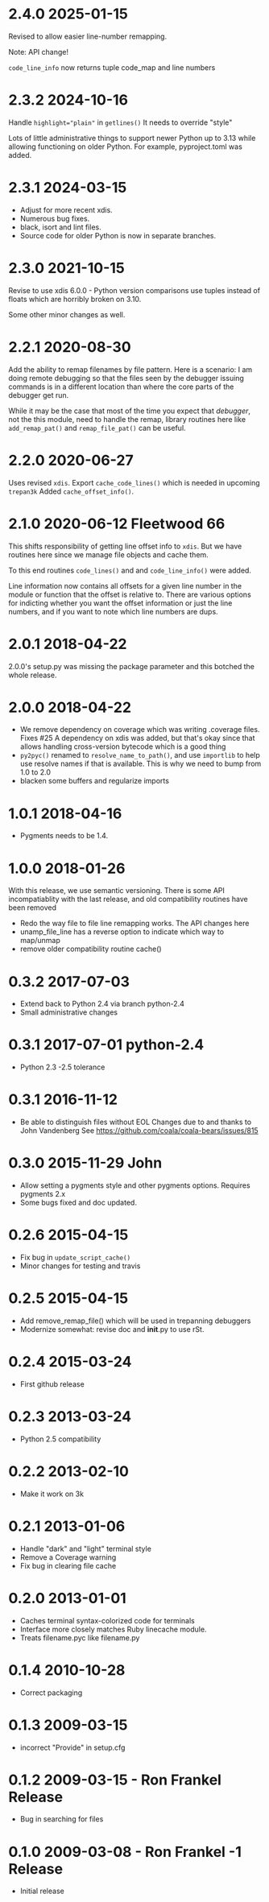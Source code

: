2.4.0 2025-01-15
================

Revised to allow easier line-number remapping.

Note: API change!

`code_line_info` now returns tuple code_map and line numbers


2.3.2 2024-10-16
================

Handle `highlight="plain"` in `getlines()` It needs to override "style"

Lots of little administrative things to support newer Python up to 3.13 while allowing functioning on older Python. For example, pyproject.toml was added.


2.3.1 2024-03-15
================

* Adjust for more recent xdis.
* Numerous bug fixes.
* black, isort and lint files.
* Source code for older Python is now in separate branches.


2.3.0 2021-10-15
================

 Revise to use xdis 6.0.0 - Python version comparisons use tuples instead of floats which are horribly broken on 3.10.

Some other minor changes as well.

2.2.1 2020-08-30
================

Add the ability to remap filenames by file pattern. Here is a scenario:
I am doing remote debugging so that the files seen by the debugger issuing commands is
in a different location than where the core parts of the debugger get run.

While it may be the case that most of the time you expect that
_debugger_, not the this module, need to handle the remap, library routines
here like `add_remap_pat()` and `remap_file_pat()` can be useful.


2.2.0 2020-06-27
================

Uses revised `xdis`. Export `cache_code_lines()` which is needed in upcoming `trepan3k`
Added  `cache_offset_info()`.

2.1.0 2020-06-12 Fleetwood 66
==============================

This shifts responsibility of getting line offset info to `xdis`. But we have routines here since we manage file objects and cache them.

To this end routines `code_lines()` and and `code_line_info()` were added.

Line information now contains all offsets for a given line number in the module or function that the offset is relative to. There are various options for indicting whether you want the offset information or just the line numbers, and if you want to note which line numbers are dups.

2.0.1 2018-04-22
================

2.0.0's setup.py was missing the package parameter and this botched the whole release.

2.0.0 2018-04-22
================

* We remove dependency on coverage which was writing .coverage files. Fixes #25
  A dependency on xdis was added, but that's okay since that allows handling
  cross-version bytecode which is a good thing
* `py2pyc()` renamed to `resolve_name_to_path()`, and use `importlib` to help
  use resolve names if that is available. This is why we need to bump from 1.0 to 2.0
* blacken some buffers and regularize imports

1.0.1 2018-04-16
=================

- Pygments needs to be 1.4.

1.0.0 2018-01-26
================

With this release, we use semantic versioning. There is
some API incompatiablity with the last release, and old
compatibility routines have been removed

- Redo the way file to file line remapping works. The API changes here
- unamp_file_line has a reverse option to indicate which way to map/unmap
- remove older compatibility routine cache()

0.3.2 2017-07-03
================

- Extend back to Python 2.4 via branch python-2.4
- Small administrative changes

0.3.1 2017-07-01 python-2.4
===========================

- Python 2.3 -2.5 tolerance

0.3.1 2016-11-12
================

- Be able to distinguish files without EOL
  Changes due to and thanks to John Vandenberg
  See https://github.com/coala/coala-bears/issues/815

0.3.0 2015-11-29 John
=====================

- Allow setting a pygments style and other pygments options.  Requires pygments 2.x
- Some bugs fixed and doc updated.

0.2.6 2015-04-15
================

- Fix bug in `update_script_cache()`
- Minor changes for testing and travis

0.2.5 2015-04-15
================

- Add remove_remap_file() which will be used in trepanning debuggers
- Modernize somewhat: revise doc and __init__.py to use rSt.

0.2.4 2015-03-24
================

- First github release

0.2.3 2013-03-24
=================

- Python 2.5 compatibility

0.2.2 2013-02-10
=================

- Make it work on 3k

0.2.1 2013-01-06
================

- Handle "dark" and "light" terminal style
- Remove a Coverage warning
- Fix bug in clearing file cache

0.2.0 2013-01-01
================

- Caches terminal syntax-colorized code for terminals
- Interface more closely matches Ruby linecache module.
- Treats filename.pyc like filename.py

0.1.4 2010-10-28
================

- Correct packaging

0.1.3 2009-03-15
================

- incorrect "Provide" in setup.cfg

0.1.2 2009-03-15 - Ron Frankel Release
======================================

- Bug in searching for files

0.1.0 2009-03-08 - Ron Frankel -1 Release
=========================================

- Initial release
